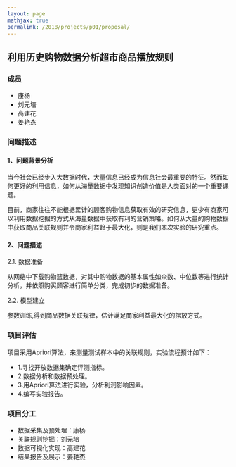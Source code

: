 ```yaml
---
layout: page
mathjax: true
permalink: /2018/projects/p01/proposal/
---
```



## 利用历史购物数据分析超市商品摆放规则

### 成员

* 康杨
* 刘元培
* 高建花
* 姜艳杰

### 问题描述

#### 1、问题背景分析

当今社会已经步入大数据时代，大量信息已经成为信息社会最重要的特征。然而如何更好的利用信息，如何从海量数据中发现知识创造价值是人类面对的一个重要课题。

目前，商家往往不能根据累计的顾客购物信息获取有效的研究信息，更少有商家可以利用数据挖掘的方式从海量数据中获取有利的营销策略。如何从大量的购物数据中获取商品关联规则并令商家利益趋于最大化，则是我们本次实验的研究重点。

#### 2、问题描述

2.1. 数据准备

从网络中下载购物篮数据，对其中购物数据的基本属性如众数、中位数等进行统计分析，并依照购买顾客进行简单分类，完成初步的数据准备。

2.2. 模型建立

参数训练,得到商品数据关联规律，估计满足商家利益最大化的摆放方式。

### 项目评估

项目采用Apriori算法，来测量测试样本中的关联规则，实验流程预计如下：

- 1.寻找开放数据集确定评测指标。
- 2.数据分析和数据预处理。
- 3.用Apriori算法进行实验，分析利润影响因素。
- 4.编写实验报告。

### 项目分工

* 数据采集及预处理：康杨
* 关联规则挖掘：刘元培
* 数据可视化实现：高建花
* 结果报告及展示：姜艳杰
